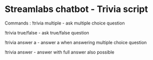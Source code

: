 # Streamlabs chatbot - Trivia script

Commands :
!trivia multiple - ask multiple choice question

!trivia true/false - ask true/false question

!trivia answer a - answer a when answering multiple choice question

!trivia answer <my answer> - answer with full answer also possible
